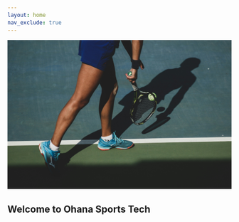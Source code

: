 ```yaml
---
layout: home
nav_exclude: true
---
```


![Tennis player](/assets/images/serve.jpg)

## Welcome to Ohana Sports Tech
